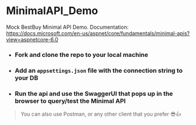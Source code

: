 # MinimalAPI_Demo
Mock BestBuy Minimal API Demo. Documentation: https://docs.microsoft.com/en-us/aspnet/core/fundamentals/minimal-apis?view=aspnetcore-6.0

- ### Fork and clone the repo to your local machine
- ### Add an `appsettings.json` file with the connection string to your DB
- ### Run the api and use the SwaggerUI that pops up in the browser to query/test the Minimal API
> You can also use Postman, or any other client that you prefer 😎👍
